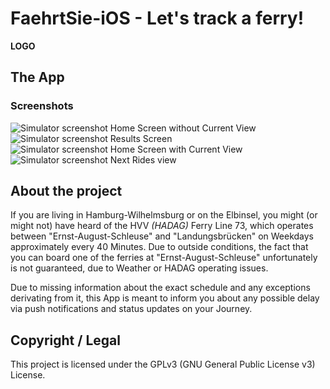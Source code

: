 # FaehrtSie-iOS - Let's track a ferry!

**LOGO**

## The App

### Screenshots

![Simulator screenshot Home Screen without Current View](./docs/Screenshots/Screenshot-Home-without-Current.png) ![Simulator screenshot Results Screen](./docs/Screenshots/Screenshot-Results-Search.png) ![Simulator screenshot Home Screen with Current View](./docs/Screenshots/Screenshot-Home-with-Current.png) ![Simulator screenshot Next Rides view](./docs/Screenshots/Screenshot-Next-Rides-One-Item.png)

## About the project

If you are living in Hamburg-Wilhelmsburg or on the Elbinsel, you might (or might not) have heard of the HVV *(HADAG)* Ferry Line 73, which operates between "Ernst-August-Schleuse" and "Landungsbrücken" on Weekdays approximately every 40 Minutes. Due to outside conditions, the fact that you can board one of the ferries at "Ernst-August-Schleuse" unfortunately is not guaranteed, due to Weather or HADAG operating issues. 

Due to missing information about the exact schedule and any exceptions derivating from it, this App is meant to inform you about any possible delay via push notifications and status updates on your Journey. 

## Copyright / Legal

This project is licensed under the GPLv3 (GNU General Public License v3) License.
